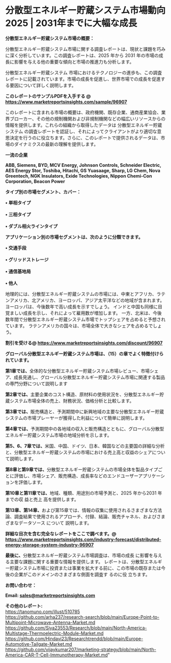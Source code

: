 # 分散型エネルギー貯蔵システム市場動向2025 | 2031年までに大幅な成長

<strong><b>分散型エネルギー貯蔵システム市場の概要：</b></strong>

分散型エネルギー貯蔵システム市場に関する調査レポートは、現状と課題を巧みに深く分析しています。この調査レポートは、2025 年から 2031 年の市場の成長に影響を与える他の重要な傾向と市場の推進力も分析します。

分散型エネルギー貯蔵システム 市場におけるテクノロジーの進歩も、この調査レポートに記載されています。市場の成長を促進し、世界市場での成長を促進する要因について詳しく説明します。

<strong>このレポートのサンプルPDFを入手する @ <a href=https://www.marketreportsinsights.com/sample/96907>https://www.marketreportsinsights.com/sample/96907</a></strong>

このレポートに含まれる市場の概要は、政府機関、既存企業、通商産業協会、業界ブローカー、その他の規制機関および非規制機関などの幅広いリソースからの情報を提供します。これらの組織から取得したデータは 分散型エネルギー貯蔵システム の調査レポートを認証し、それによってクライアントがより適切な意思決定を行うのに役立ちます。さらに、このレポートで提供されるデータは、市場のダイナミクスの最新の理解を提供します。

<strong>一流の企業</strong>

<strong><b>ABB, Siemens, BYD, MCV Energy, Johnson Controls, Schneider Electric, AES Energy Stor, Toshiba, Hitachi, GS Yuasaage, Sharp, LG Chem, Nova Greentech, NGK Insulators, Exide Technologies, Nippon Chemi-Con Corporation, Beacon Power</b></strong>

<strong><b>タイプ別の市場セグメント、カバー：</b></strong>

<strong>• 単相タイプ<br><br>• 三相タイプ<br><br>• ダブル相火ラインタイプ</strong>

<strong><b>アプリケーション別の市場セグメントは、次のように分類できます。</b></strong>

<strong>• 交通手段<br><br>• グリッドストレージ<br><br>• 通信基地局<br><br>• 他人</strong>

 地理的には、分散型エネルギー貯蔵システムの市場には、中東とアフリカ、ラテンアメリカ、北アメリカ、ヨーロッパ、アジア太平洋などの地域が含まれます。 ヨーロッパは、今後数年で高い成長を示すでしょう。 インドと中国も同様に目覚ましい成長を示し、それによって雇用数が増加します。 一方、北米は、今後数年間で分散型エネルギー貯蔵システム市場でトップシェアを占めると予想されています。 ラテンアメリカの国々は、市場全体で大きなシェアを占めるでしょう。

<strong>割引を受ける@ <a href=https://www.marketreportsinsights.com/discount/96907>https://www.marketreportsinsights.com/discount/96907</a></strong>

<strong><b>グローバル分散型エネルギー貯蔵システム市場は、（15）の章でよく特徴付けられています。</b></strong>

<strong><b>第</b></strong><strong><b>1章では、</b></strong>全体的な分散型エネルギー貯蔵システム市場レビュー、市場シェア、成長見通し、グローバル分散型エネルギー貯蔵システム市場に関連する製品の専門分野について説明します

<strong><b>第2章では、</b></strong>主要企業のコスト構造、原材料の使用状況を、分散型エネルギー貯蔵システム市場全体の売上、財務状況、価格分析と比較します。

<strong><b>第3章では、</b></strong>販売構造と、予測期間中に新興地域の主要な分散型エネルギー貯蔵システムの市場プレーヤーが獲得した利益について簡単に説明します。

<strong><b>第4章では、</b></strong>予測期間中の各地域の収入と販売構造とともに、グローバル分散型エネルギー貯蔵システム市場の地域分析を示します。

<strong><b>第5、6、7章では、</b></strong>米国、中国、ドイツ、日本、韓国などの主要国の詳細な分析と、分散型エネルギー貯蔵システムの市場における売上高と収益のシェアについて説明します。

<strong><b>第8章と第9章では、</b></strong>分散型エネルギー貯蔵システムの市場全体を製品タイプごとに評価し、市場シェア、販売構造、成長率などのエンドユーザーアプリケーションを評価します。

<strong><b>第10章と第11章では、</b></strong>地域、種類、用途別の市場予測と、2025 年から2031 年までの収 益と売上 高を提供します。

<strong><b>第13章、第14章、</b></strong>および第15章では、情報の収集に使用されるさまざまな方法論、調査結果で使用されるアプローチ、付録、結論、販売チャネル、およびさまざまなデータソース について 説明します。

<strong>詳細な目次を含む完全なレポートをここで調べます。@ <a href=https://www.marketreportsinsights.com/industry-forecast/distributed-energy-storage-system-industry-96907>https://www.marketreportsinsights.com/industry-forecast/distributed-energy-storage-system-industry-96907</a></strong>

<strong><b>最後に、</b></strong>分散型エネルギー貯蔵システム市場調査は、市場の成長 に影響を</a>与える主要な課題に関する重要な情報を提供します。 レポートは、分散型エネルギー貯蔵システム市場に投資または事業を拡大する前に、この市場の既存または今後の企業がこのドメインのさまざまな側面を調査す るのに役 立ちます。

<strong><b>お問い合わせ：</b></strong>

<strong>Email: </strong><a href=mailto:sales@marketreportsinsights.com><strong>sales@marketreportsinsights.com</strong></a>

<strong>その他のレポート:</strong>
<br>
<a href=https://tanomuno.com/illust/510785>https://tanomuno.com/illust/510785</a>
<br>
<a href=https://github.com/arha237/research-search/blob/main/Europe-Point-to-Multipoint-Microwave-Antenna-Market.md>https://github.com/arha237/research-search/blob/main/Europe-Point-to-Multipoint-Microwave-Antenna-Market.md</a>
<br>
<a href=https://github.com/Siya23553/Research/blob/main/North-America-Multistage-Thermoelectric-Module-Market.md>https://github.com/Siya23553/Research/blob/main/North-America-Multistage-Thermoelectric-Module-Market.md</a>
<br>
<a href=https://github.com/Hindavi23/Researchtrendd/blob/main/Europe-Automotive-Tailgate-Market.md>https://github.com/Hindavi23/Researchtrendd/blob/main/Europe-Automotive-Tailgate-Market.md</a>
<br>
<a href=https://github.com/vijaykumar207/marketing-strategy/blob/main/North-America-CAR-T-Cell-Immunotherapy-Market.md>https://github.com/vijaykumar207/marketing-strategy/blob/main/North-America-CAR-T-Cell-Immunotherapy-Market.md</a>"
